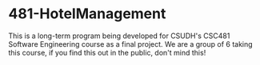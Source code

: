 # 481-HotelManagement
This is a long-term program being developed for CSUDH's CSC481 Software Engineering course as a final project.
We are a group of 6 taking this course, if you find this out in the public, don't mind this!
